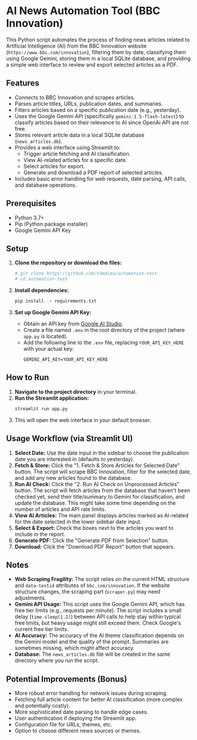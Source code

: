 # AI News Automation Tool (BBC Innovation)

This Python script automates the process of finding news articles related to Artificial Intelligence (AI) from the BBC Innovation website (`https://www.bbc.com/innovation`), filtering them by date, classifying them using Google Gemini, storing them in a local SQLite database, and providing a simple web interface to review and export selected articles as a PDF.

## Features

*   Connects to BBC Innovation and scrapes articles.
*   Parses article titles, URLs, publication dates, and summaries.
*   Filters articles based on a specific publication date (e.g., yesterday).
*   Uses the Google Gemini API (specifically `gemini-1.5-flash-latest`) to classify articles based on their relevance to AI since OpenAi API are not free.
*   Stores relevant article data in a local SQLite database (`news_articles.db`).
*   Provides a web interface using Streamlit to:
    *   Trigger article fetching and AI classification.
    *   View AI-related articles for a specific date.
    *   Select articles for export.
    *   Generate and download a PDF report of selected articles.
*   Includes basic error handling for web requests, date parsing, API calls, and database operations.

## Prerequisites

*   Python 3.7+
*   Pip (Python package installer)
*   Google Gemini API Key

## Setup

1.  **Clone the repository or download the files:**
    ```bash
    # git clone https://github.com/tomdieu/automation-test
    # cd automation-test
    ```

2.  **Install dependencies:**
    ```bash
    pip install -r requirements.txt
    ```

3.  **Set up Google Gemini API Key:**
    *   Obtain an API key from [Google AI Studio](https://aistudio.google.com/).
    *   Create a file named `.env` in the root directory of the project (where `app.py` is located).
    *   Add the following line to the `.env` file, replacing `YOUR_API_KEY_HERE` with your actual key:
        ```dotenv
        GEMINI_API_KEY=YOUR_API_KEY_HERE
        ```

## How to Run

1.  **Navigate to the project directory** in your terminal.
2.  **Run the Streamlit application:**
    ```bash
    streamlit run app.py
    ```
3.  This will open the web interface in your default browser.

## Usage Workflow (via Streamlit UI)

1.  **Select Date:** Use the date input in the sidebar to choose the publication date you are interested in (defaults to yesterday).
2.  **Fetch & Store:** Click the "1. Fetch & Store Articles for Selected Date" button. The script will scrape BBC Innovation, filter for the selected date, and add any new articles found to the database.
3.  **Run AI Check:** Click the "2. Run AI Check on Unprocessed Articles" button. The script will fetch articles from the database that haven't been checked yet, send their title/summary to Gemini for classification, and update the database. This might take some time depending on the number of articles and API rate limits.
4.  **View AI Articles:** The main panel displays articles marked as AI-related for the date selected in the lower sidebar date input.
5.  **Select & Export:** Check the boxes next to the articles you want to include in the report.
6.  **Generate PDF:** Click the "Generate PDF from Selection" button.
7.  **Download:** Click the "Download PDF Report" button that appears.

## Notes

*   **Web Scraping Fragility:** The script relies on the current HTML structure and `data-testid` attributes of `bbc.com/innovation`. If the website structure changes, the scraping part (`scraper.py`) may need adjustments.
*   **Gemini API Usage:** This script uses the Google Gemini API, which has free tier limits (e.g., requests per minute). The script includes a small delay (`time.sleep(1.1)`) between API calls to help stay within typical free limits, but heavy usage might still exceed them. Check Google's current free tier limits.
*   **AI Accuracy:** The accuracy of the AI theme classification depends on the Gemini model and the quality of the prompt. Summaries are sometimes missing, which might affect accuracy.
*   **Database:** The `news_articles.db` file will be created in the same directory where you run the script.

## Potential Improvements (Bonus)

*   More robust error handling for network issues during scraping.
*   Fetching full article content for better AI classification (more complex and potentially costly).
*   More sophisticated date parsing to handle edge cases.
*   User authentication if deploying the Streamlit app.
*   Configuration file for URLs, themes, etc.
*   Option to choose different news sources or themes.